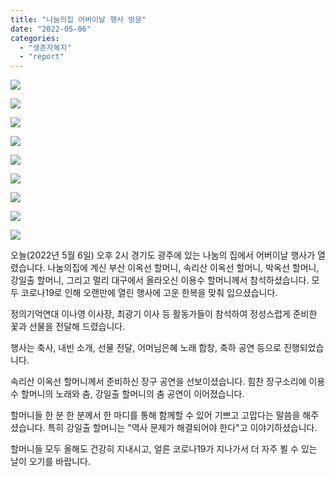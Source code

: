 ```yaml
---
title: "나눔의집 어버이날 행사 방문"
date: "2022-05-06"
categories: 
  - "생존자복지"
  - "report"
---
```


![](https://womenandwar.net/kr/wp-content/uploads/2022/05/photo_2022-05-06_18-15-18-1024x577.jpg)

![](https://womenandwar.net/kr/wp-content/uploads/2022/05/photo_2022-05-06_18-15-05-1024x768.jpg)

![](https://womenandwar.net/kr/wp-content/uploads/2022/05/photo_2022-05-06_18-14-56-1024x768.jpg)

![](https://womenandwar.net/kr/wp-content/uploads/2022/05/photo_2022-05-06_18-14-43-768x1024.jpg)

![](https://womenandwar.net/kr/wp-content/uploads/2022/05/photo_2022-05-06_18-13-54-1024x577.jpg)

![](https://womenandwar.net/kr/wp-content/uploads/2022/05/photo_2022-05-06_18-13-40-1024x577.jpg)

![](https://womenandwar.net/kr/wp-content/uploads/2022/05/photo_2022-05-06_18-13-32-1024x577.jpg)

![](https://womenandwar.net/kr/wp-content/uploads/2022/05/photo_2022-05-06_18-13-29-1024x577.jpg)

![](https://womenandwar.net/kr/wp-content/uploads/2022/05/photo_2022-05-06_18-17-03-1024x577.jpg)

오늘(2022년 5월 6일) 오후 2시 경기도 광주에 있는 나눔의 집에서 어버이날 행사가 열렸습니다. 나눔의집에 계신 부산 이옥선 할머니, 속리산 이옥선 할머니, 박옥선 할머니, 강일출 할머니, 그리고 멀리 대구에서 올라오신 이용수 할머니께서 참석하셨습니다. 모두 코로나19로 인해 오랜만에 열린 행사에 고운 한복을 맞춰 입으셨습니다.

정의기억연대 이나영 이사장, 최광기 이사 등 활동가들이 참석하여 정성스럽게 준비한 꽃과 선물을 전달해 드렸습니다.

행사는 축사, 내빈 소개, 선물 전달, 어머님은혜 노래 합창, 축하 공연 등으로 진행되었습니다.

속리산 이옥선 할머니께서 준비하신 장구 공연을 선보이셨습니다. 힘찬 장구소리에 이용수 할머니의 노래와 춤, 강일출 할머니의 춤 공연이 이어졌습니다.

할머니들 한 분 한 분께서 한 마디를 통해 함께할 수 있어 기쁘고 고맙다는 말씀을 해주셨습니다. 특히 강일출 할머니는 "역사 문제가 해결되어야 한다"고 이야기하셨습니다.

할머니들 모두 올해도 건강히 지내시고, 얼른 코로나19가 지나가서 더 자주 뵐 수 있는 날이 오기를 바랍니다.
